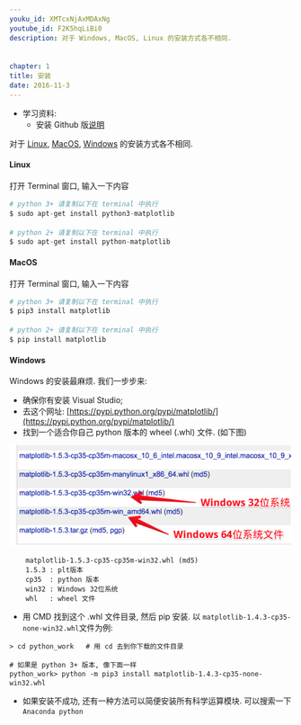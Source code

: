 ```yaml
---
youku_id: XMTcxNjAxMDAxNg
youtube_id: F2K5hqLiBi0
description: 对于 Windows, MacOS, Linux 的安装方式各不相同.


chapter: 1
title: 安装
date: 2016-11-3
---
```

* 学习资料:
  * 安装 Github 版[说明](https://github.com/MorvanZhou/tutorials/blob/master/matplotlibTUT/plt2_install.py)

对于 [Linux](#linux), [MacOS](#mac), [Windows](#windows) 的安装方式各不相同. 

<a name="linux"></a>
#### Linux

打开 Terminal 窗口, 输入一下内容

```python
# python 3+ 请复制以下在 terminal 中执行
$ sudo apt-get install python3-matplotlib

# python 2+ 请复制以下在 terminal 中执行
$ sudo apt-get install python-matplotlib
```

<a name="mac"></a>
#### MacOS

打开 Terminal 窗口, 输入一下内容

```python
# python 3+ 请复制以下在 terminal 中执行
$ pip3 install matplotlib

# python 2+ 请复制以下在 terminal 中执行
$ pip install matplotlib
```

<a name="windows"></a>
#### Windows
Windows 的安装最麻烦. 我们一步步来:

* 确保你有安装 Visual Studio;
* 去这个网址: [https://pypi.python.org/pypi/matplotlib/](https://pypi.python.org/pypi/matplotlib/)
* 找到一个适合你自己 python 版本的 wheel (.whl) 文件. (如下图) 

<img class= "course-image" src="/static/results/plt/1_2_1.png">

```
    matplotlib-1.5.3-cp35-cp35m-win32.whl (md5)
    1.5.3 : plt版本
    cp35  : python 版本
    win32 : Windows 32位系统
    whl   : wheel 文件 
```

* 用 CMD 找到这个 .whl 文件目录, 然后 pip 安装. 以 `matplotlib-1.4.3-cp35-none-win32.whl`文件为例:

```shell
> cd python_work   # 用 cd 去到你下载的文件目录

# 如果是 python 3+ 版本, 像下面一样
python_work> python -m pip3 install matplotlib-1.4.3-cp35-none-win32.whl
```

* 如果安装不成功, 还有一种方法可以简便安装所有科学运算模块. 可以搜索一下 `Anaconda python` 